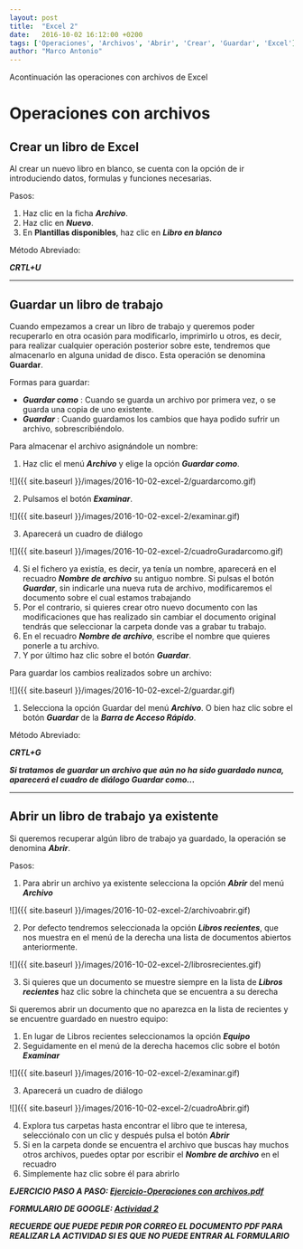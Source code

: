 ```yaml
---
layout: post
title:  "Excel 2"
date:   2016-10-02 16:12:00 +0200
tags: ['Operaciones', 'Archivos', 'Abrir', 'Crear', 'Guardar', 'Excel']
author: "Marco Antonio"
---
```


Acontinuación las operaciones con archivos de Excel

# Operaciones con archivos

## Crear un libro de Excel

Al crear un nuevo libro en blanco, se cuenta con la opción de ir introduciendo datos, formulas y funciones necesarias.

Pasos:

1. Haz clic en la ficha ***Archivo***.
2. Haz clic en ***Nuevo***.
3. En **Plantillas disponibles**, haz clic en ***Libro en blanco***

Método Abreviado:

___CRTL+U___

***

## Guardar un libro de trabajo

Cuando empezamos a crear un libro de trabajo y queremos poder recuperarlo en otra ocasión para modificarlo, imprimirlo u otros, es decir, para realizar cualquier operación posterior sobre este, tendremos que almacenarlo en alguna unidad de disco. Esta operación se denomina **Guardar**.

Formas para guardar:

+ ***Guardar como***
    : Cuando se guarda un archivo por primera vez, o se guarda una copia de uno existente.
+ ***Guardar***
    : Cuando guardamos los cambios que haya podido sufrir un archivo, sobrescribiéndolo.

Para almacenar el archivo asignándole un nombre:

1. Haz clic el menú ***Archivo*** y elige la opción ***Guardar como***.

![]({{ site.baseurl }}/images/2016-10-02-excel-2/guardarcomo.gif)

2. Pulsamos el botón ***Examinar***.

![]({{ site.baseurl }}/images/2016-10-02-excel-2/examinar.gif)

3. Aparecerá un cuadro de diálogo

![]({{ site.baseurl }}/images/2016-10-02-excel-2/cuadroGuradarcomo.gif)

4. Si el fichero ya existía, es decir, ya tenía un nombre, aparecerá en el recuadro ***Nombre de archivo*** su antiguo nombre. Si pulsas el botón ***Guardar***, sin indicarle una nueva ruta de archivo, modificaremos el documento sobre el cual estamos trabajando
5. Por el contrario, si quieres crear otro nuevo documento con las modificaciones que has realizado sin cambiar el documento original tendrás que seleccionar la carpeta donde vas a grabar tu trabajo.
6. En el recuadro ***Nombre de archivo***, escribe el nombre que quieres ponerle a tu archivo.
7. Y por último haz clic sobre el botón ***Guardar***.

Para guardar los cambios realizados sobre un archivo:

![]({{ site.baseurl }}/images/2016-10-02-excel-2/guardar.gif)

1. Selecciona la opción Guardar del menú ***Archivo***. O bien haz clic sobre el botón ***Guardar*** de la ***Barra de Acceso Rápido***.

Método Abreviado:

___CRTL+G___

***Si tratamos de guardar un archivo que aún no ha sido guardado nunca, aparecerá el cuadro de diálogo Guardar como...***

***

## Abrir un libro de trabajo ya existente

Si queremos recuperar algún libro de trabajo ya guardado, la operación se denomina ***Abrir***.

Pasos:

1. Para abrir un archivo ya existente selecciona la opción ***Abrir*** del menú ***Archivo***

![]({{ site.baseurl }}/images/2016-10-02-excel-2/archivoabrir.gif)

2. Por defecto tendremos seleccionada la opción ***Libros recientes***, que nos muestra en el menú de la derecha una lista de documentos abiertos anteriormente.

![]({{ site.baseurl }}/images/2016-10-02-excel-2/librosrecientes.gif)

3. Si quieres que un documento se muestre siempre en la lista de ***Libros recientes*** haz clic sobre la chincheta que se encuentra a su derecha

Si queremos abrir un documento que no aparezca en la lista de recientes y se encuentre guardado en nuestro equipo:

1. En lugar de Libros recientes seleccionamos la opción ***Equipo***
2. Seguidamente en el menú de la derecha hacemos clic sobre el botón ***Examinar***

![]({{ site.baseurl }}/images/2016-10-02-excel-2/examinar.gif)

3. Aparecerá un cuadro de diálogo

![]({{ site.baseurl }}/images/2016-10-02-excel-2/cuadroAbrir.gif)

4. Explora tus carpetas hasta encontrar el libro que te interesa, selecciónalo con un clic y después pulsa el botón ***Abrir***
5. Si en la carpeta donde se encuentra el archivo que buscas hay muchos otros archivos, puedes optar por escribir el ***Nombre de archivo*** en el recuadro
6. Simplemente haz clic sobre él para abrirlo


***EJERCICIO PASO A PASO: [Ejercicio-Operaciones con archivos.pdf](https://github.com/marcoC76/marcoc76.github.io/blob/master/pdf/Ejercicio-Operaciones%20con%20archivos.pdf)***

***FORMULARIO DE GOOGLE: [Actividad 2](https://goo.gl/forms/4JjWweUP5aYmaMTi1)***

***RECUERDE QUE PUEDE PEDIR POR CORREO EL DOCUMENTO PDF PARA REALIZAR LA ACTIVIDAD SI ES QUE NO PUEDE ENTRAR AL FORMULARIO***